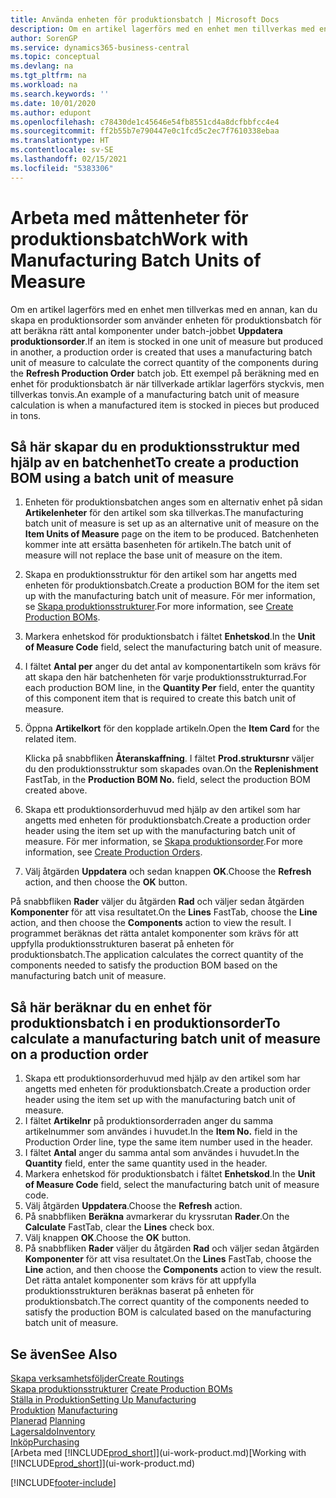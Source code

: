```yaml
---
title: Använda enheten för produktionsbatch | Microsoft Docs
description: Om en artikel lagerförs med en enhet men tillverkas med en annan, måste produktionsordern använda en enhet för produktionsbatch för att beräkna rätt antal komponenter. Ett exempel på beräkning med en enhet för produktionsbatch är när tillverkade artiklar lagerförs styckvis, men tillverkas tonvis.
author: SorenGP
ms.service: dynamics365-business-central
ms.topic: conceptual
ms.devlang: na
ms.tgt_pltfrm: na
ms.workload: na
ms.search.keywords: ''
ms.date: 10/01/2020
ms.author: edupont
ms.openlocfilehash: c78430de1c45646e54fb8551cd4a8dcfbbfcc4e4
ms.sourcegitcommit: ff2b55b7e790447e0c1fcd5c2ec7f7610338ebaa
ms.translationtype: HT
ms.contentlocale: sv-SE
ms.lasthandoff: 02/15/2021
ms.locfileid: "5383306"
---
```

# <a name="work-with-manufacturing-batch-units-of-measure"></a><span data-ttu-id="23f5e-104">Arbeta med måttenheter för produktionsbatch</span><span class="sxs-lookup"><span data-stu-id="23f5e-104">Work with Manufacturing Batch Units of Measure</span></span>
<span data-ttu-id="23f5e-105">Om en artikel lagerförs med en enhet men tillverkas med en annan, kan du skapa en produktionsorder som använder enheten för produktionsbatch för att beräkna rätt antal komponenter under batch-jobbet **Uppdatera produktionsorder**.</span><span class="sxs-lookup"><span data-stu-id="23f5e-105">If an item is stocked in one unit of measure but produced in another, a production order is created that uses a manufacturing batch unit of measure to calculate the correct quantity of the components during the **Refresh Production Order** batch job.</span></span> <span data-ttu-id="23f5e-106">Ett exempel på beräkning med en enhet för produktionsbatch är när tillverkade artiklar lagerförs styckvis, men tillverkas tonvis.</span><span class="sxs-lookup"><span data-stu-id="23f5e-106">An example of a manufacturing batch unit of measure calculation is when a manufactured item is stocked in pieces but produced in tons.</span></span>  

## <a name="to-create-a-production-bom-using-a-batch-unit-of-measure"></a><span data-ttu-id="23f5e-107">Så här skapar du en produktionsstruktur med hjälp av en batchenhet</span><span class="sxs-lookup"><span data-stu-id="23f5e-107">To create a production BOM using a batch unit of measure</span></span>  
1.  <span data-ttu-id="23f5e-108">Enheten för produktionsbatchen anges som en alternativ enhet på sidan **Artikelenheter** för den artikel som ska tillverkas.</span><span class="sxs-lookup"><span data-stu-id="23f5e-108">The manufacturing batch unit of measure is set up as an alternative unit of measure on the **Item Units of Measure** page on the item to be produced.</span></span> <span data-ttu-id="23f5e-109">Batchenheten kommer inte att ersätta basenheten för artikeln.</span><span class="sxs-lookup"><span data-stu-id="23f5e-109">The batch unit of measure will not replace the base unit of measure on the item.</span></span>  
2.  <span data-ttu-id="23f5e-110">Skapa en produktionsstruktur för den artikel som har angetts med enheten för produktionsbatch.</span><span class="sxs-lookup"><span data-stu-id="23f5e-110">Create a production BOM for the item set up with the manufacturing batch unit of measure.</span></span> <span data-ttu-id="23f5e-111">För mer information, se [Skapa produktionsstrukturer](production-how-to-create-production-boms.md).</span><span class="sxs-lookup"><span data-stu-id="23f5e-111">For more information, see [Create Production BOMs](production-how-to-create-production-boms.md).</span></span>  
3.  <span data-ttu-id="23f5e-112">Markera enhetskod för produktionsbatch i fältet **Enhetskod**.</span><span class="sxs-lookup"><span data-stu-id="23f5e-112">In the **Unit of Measure Code** field, select the manufacturing batch unit of measure.</span></span>  
4.  <span data-ttu-id="23f5e-113">I fältet **Antal per** anger du det antal av komponentartikeln som krävs för att skapa den här batchenheten för varje produktionsstrukturrad.</span><span class="sxs-lookup"><span data-stu-id="23f5e-113">For each production BOM line, in the **Quantity Per** field, enter the quantity of this component item that is required to create this batch unit of measure.</span></span>  
5.  <span data-ttu-id="23f5e-114">Öppna **Artikelkort** för den kopplade artikeln.</span><span class="sxs-lookup"><span data-stu-id="23f5e-114">Open the **Item Card** for the related item.</span></span>  

    <span data-ttu-id="23f5e-115">Klicka på snabbfliken **Återanskaffning**. I fältet **Prod.struktursnr** väljer du den produktionsstruktur som skapades ovan.</span><span class="sxs-lookup"><span data-stu-id="23f5e-115">On the **Replenishment** FastTab, in the **Production BOM No.** field, select the production BOM created above.</span></span>  
6.  <span data-ttu-id="23f5e-116">Skapa ett produktionsorderhuvud med hjälp av den artikel som har angetts med enheten för produktionsbatch.</span><span class="sxs-lookup"><span data-stu-id="23f5e-116">Create a production order header using the item set up with the manufacturing batch unit of measure.</span></span> <span data-ttu-id="23f5e-117">För mer information, se [Skapa produktionsorder](production-how-to-create-production-orders.md).</span><span class="sxs-lookup"><span data-stu-id="23f5e-117">For more information, see [Create Production Orders](production-how-to-create-production-orders.md).</span></span>  
7.  <span data-ttu-id="23f5e-118">Välj åtgärden **Uppdatera** och sedan knappen **OK**.</span><span class="sxs-lookup"><span data-stu-id="23f5e-118">Choose the **Refresh** action, and then choose  the **OK** button.</span></span>  

<span data-ttu-id="23f5e-119">På snabbfliken **Rader** väljer du åtgärden **Rad** och väljer sedan åtgärden **Komponenter** för att visa resultatet.</span><span class="sxs-lookup"><span data-stu-id="23f5e-119">On the **Lines** FastTab, choose the **Line** action, and then choose the **Components** action to view the result.</span></span> <span data-ttu-id="23f5e-120">I programmet beräknas det rätta antalet komponenter som krävs för att uppfylla produktionsstrukturen baserat på enheten för produktionsbatch.</span><span class="sxs-lookup"><span data-stu-id="23f5e-120">The application calculates the correct quantity of the components needed to satisfy the production BOM based on the manufacturing batch unit of measure.</span></span>  

## <a name="to-calculate-a-manufacturing-batch-unit-of-measure-on-a-production-order"></a><span data-ttu-id="23f5e-121">Så här beräknar du en enhet för produktionsbatch i en produktionsorder</span><span class="sxs-lookup"><span data-stu-id="23f5e-121">To calculate a manufacturing batch unit of measure on a production order</span></span>  
1.  <span data-ttu-id="23f5e-122">Skapa ett produktionsorderhuvud med hjälp av den artikel som har angetts med enheten för produktionsbatch.</span><span class="sxs-lookup"><span data-stu-id="23f5e-122">Create a production order header using the item set up with the manufacturing batch unit of measure.</span></span>  
2.  <span data-ttu-id="23f5e-123">I fältet **Artikelnr** på produktionsorderraden anger du samma artikelnummer som användes i huvudet.</span><span class="sxs-lookup"><span data-stu-id="23f5e-123">In the **Item No.** field in the Production Order line, type the same item number used in the header.</span></span>  
3.  <span data-ttu-id="23f5e-124">I fältet **Antal** anger du samma antal som användes i huvudet.</span><span class="sxs-lookup"><span data-stu-id="23f5e-124">In the **Quantity** field, enter the same quantity used in the header.</span></span>  
4.  <span data-ttu-id="23f5e-125">Markera enhetskod för produktionsbatch i fältet **Enhetskod**.</span><span class="sxs-lookup"><span data-stu-id="23f5e-125">In the **Unit of Measure Code** field, select the manufacturing batch unit of measure code.</span></span>  
5.  <span data-ttu-id="23f5e-126">Välj åtgärden **Uppdatera**.</span><span class="sxs-lookup"><span data-stu-id="23f5e-126">Choose the **Refresh** action.</span></span>
6.  <span data-ttu-id="23f5e-127">På snabbfliken **Beräkna** avmarkerar du kryssrutan **Rader**.</span><span class="sxs-lookup"><span data-stu-id="23f5e-127">On the **Calculate** FastTab, clear the **Lines** check box.</span></span>  
7.  <span data-ttu-id="23f5e-128">Välj knappen **OK**.</span><span class="sxs-lookup"><span data-stu-id="23f5e-128">Choose the **OK** button.</span></span>  
8.  <span data-ttu-id="23f5e-129">På snabbfliken **Rader** väljer du åtgärden **Rad** och väljer sedan åtgärden **Komponenter** för att visa resultatet.</span><span class="sxs-lookup"><span data-stu-id="23f5e-129">On the **Lines** FastTab, choose the **Line** action, and then choose the **Components** action to view the result.</span></span> <span data-ttu-id="23f5e-130">Det rätta antalet komponenter som krävs för att uppfylla produktionsstrukturen beräknas baserat på enheten för produktionsbatch.</span><span class="sxs-lookup"><span data-stu-id="23f5e-130">The correct quantity of the components needed to satisfy the production BOM is calculated based on the manufacturing batch unit of measure.</span></span>  

## <a name="see-also"></a><span data-ttu-id="23f5e-131">Se även</span><span class="sxs-lookup"><span data-stu-id="23f5e-131">See Also</span></span>  
[<span data-ttu-id="23f5e-132">Skapa verksamhetsföljder</span><span class="sxs-lookup"><span data-stu-id="23f5e-132">Create Routings</span></span>](production-how-to-create-routings.md)  
<span data-ttu-id="23f5e-133">[Skapa produktionsstrukturer](production-how-to-create-production-boms.md)   </span><span class="sxs-lookup"><span data-stu-id="23f5e-133">[Create Production BOMs](production-how-to-create-production-boms.md)   </span></span>  
[<span data-ttu-id="23f5e-134">Ställa in Produktion</span><span class="sxs-lookup"><span data-stu-id="23f5e-134">Setting Up Manufacturing</span></span>](production-configure-production-processes.md)  
<span data-ttu-id="23f5e-135">[Produktion](production-manage-manufacturing.md)  </span><span class="sxs-lookup"><span data-stu-id="23f5e-135">[Manufacturing](production-manage-manufacturing.md)  </span></span>  
<span data-ttu-id="23f5e-136">[Planerad](production-planning.md) </span><span class="sxs-lookup"><span data-stu-id="23f5e-136">[Planning](production-planning.md) </span></span>  
[<span data-ttu-id="23f5e-137">Lagersaldo</span><span class="sxs-lookup"><span data-stu-id="23f5e-137">Inventory</span></span>](inventory-manage-inventory.md)  
[<span data-ttu-id="23f5e-138">Inköp</span><span class="sxs-lookup"><span data-stu-id="23f5e-138">Purchasing</span></span>](purchasing-manage-purchasing.md)  
<span data-ttu-id="23f5e-139">[Arbeta med [!INCLUDE[prod_short](includes/prod_short.md)]](ui-work-product.md)</span><span class="sxs-lookup"><span data-stu-id="23f5e-139">[Working with [!INCLUDE[prod_short](includes/prod_short.md)]](ui-work-product.md)</span></span>  


[!INCLUDE[footer-include](includes/footer-banner.md)]